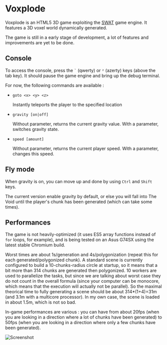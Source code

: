 # Voxplode

Voxplode is an HTML5 3D game exploiting the [SWAT](http://arcanis.github.io/swat/) game engine. It features a 3D voxel world dynamically generated.

The game is still in a early stage of development, a lot of features and improvements are yet to be done.

## Console

To access the console, press the `` ` `` (qwerty) or ` ² ` (azerty) keys (above the tab key). It should pause the game engine and bring up the debug terminal.

For now, the following commands are available :

- `goto <x> <y> <z>`

  Instantly teleports the player to the specified location

- `gravity [on|off]`

  Without parameter, returns the current gravity value. With a parameter, switches gravity state.

- `speed [amount]`

  Without parameter, returns the current player speed. With a parameter, changes this speed.

## Fly mode

When gravity is on, you can move up and done by using `Ctrl` and `Shift` keys.

The current version enable gravity by default, or else you will fall into The Void until the player's chunk has been generated (which can take some times).

## Performances

The game is not heavily-optimized (it uses ES5 array functions instead of `for` loops, for example), and is being tested on an Asus G74SX using the latest stable Chromium build.

Worst times are about 1s/generation and 4s/polygonization (repeat this for each generated/polygonized chunk). A standard scene is currently configured to build a 10-chunks-radius circle at startup, so it means that a bit more than 314 chunks are generated then polygonized. 10 workers are used to parallelize the tasks, but since we are talking about worst case they do not count in the overall formula (since your computer can be monocore, which means that the execution will actually not be parallel). So the maximal theorical time to fully generating a scene should be about 314*(1+4)=31m (and 3.1m with a multicore processor). In my own case, the scene is loaded in about 1.5m, which is not so bad.

In-game performances are various : you can have from about 20fps (when you are looking in a direction where a lot of chunks have been generated) to 50fps (when you are looking in a direction where only a few chunks have been generated).

![Screenshot](http://www.clipular.com/c?4646012=hKAJ5eo1WhPCVxRYLunuUMxET64&f=.png)

